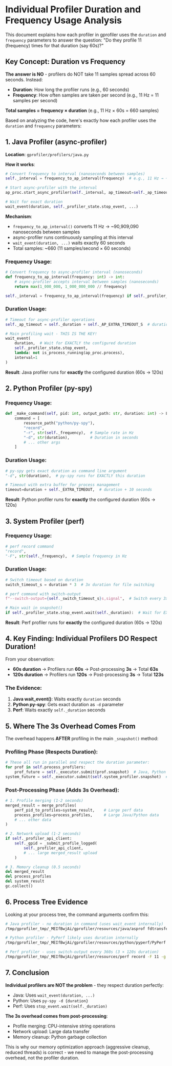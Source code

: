 # Individual Profiler Duration and Frequency Usage Analysis

This document explains how each profiler in gprofiler uses the `duration` and `frequency` parameters to answer the question: "Do they profile 11 (frequency) times for that duration (say 60s)?"

## Key Concept: Duration vs Frequency

**The answer is NO** - profilers do NOT take 11 samples spread across 60 seconds. Instead:

- **Duration**: How long the profiler runs (e.g., 60 seconds)
- **Frequency**: How often samples are taken per second (e.g., 11 Hz = 11 samples per second)

**Total samples = frequency × duration** (e.g., 11 Hz × 60s = 660 samples)

Based on analyzing the code, here's exactly how each profiler uses the `duration` and `frequency` parameters:

## 1. Java Profiler (async-profiler)

**Location**: `gprofiler/profilers/java.py`

**How it works**:
```python
# Convert frequency to interval (nanoseconds between samples)
self._interval = frequency_to_ap_interval(frequency)  # e.g., 11 Hz → ~90M nanoseconds

# Start async-profiler with the interval
ap_proc.start_async_profiler(self._interval, ap_timeout=self._ap_timeout)

# Wait for exact duration
wait_event(duration, self._profiler_state.stop_event, ...)
```

**Mechanism**:
- `frequency_to_ap_interval()` converts 11 Hz → ~90,909,090 nanoseconds between samples
- async-profiler runs continuously sampling at this interval
- `wait_event(duration, ...)` waits exactly 60 seconds
- Total samples: ~660 (11 samples/second × 60 seconds)

### Frequency Usage:
```python
# Convert frequency to async-profiler interval (nanoseconds)
def frequency_to_ap_interval(frequency: int) -> int:
    # async-profiler accepts interval between samples (nanoseconds)
    return max(1_000_000, 1_000_000_000 // frequency)

self._interval = frequency_to_ap_interval(frequency) if self._profiler_state.profiling_mode == "cpu" else frequency
```

### Duration Usage:
```python
# Timeout for async-profiler operations
self._ap_timeout = self._duration + self._AP_EXTRA_TIMEOUT_S  # duration + 10 seconds

# Main profiling wait - THIS IS THE KEY!
wait_event(
    duration,  # Wait for EXACTLY the configured duration
    self._profiler_state.stop_event,
    lambda: not is_process_running(ap_proc.process),
    interval=1
)
```

**Result**: Java profiler runs for **exactly** the configured duration (60s → 120s)

## 2. Python Profiler (py-spy)

### Frequency Usage:
```python
def _make_command(self, pid: int, output_path: str, duration: int) -> List[str]:
    command = [
        resource_path("python/py-spy"),
        "record",
        "-r", str(self._frequency),  # Sample rate in Hz
        "-d", str(duration),         # Duration in seconds
        # ... other args
    ]
```

### Duration Usage:
```python
# py-spy gets exact duration as command line argument
"-d", str(duration),  # py-spy runs for EXACTLY this duration

# Timeout with extra buffer for process management
timeout=duration + self._EXTRA_TIMEOUT,  # duration + 10 seconds
```

**Result**: Python profiler runs for **exactly** the configured duration (60s → 120s)

## 3. System Profiler (perf)

### Frequency Usage:
```python
# perf record command
"record",
"-F", str(self._frequency),  # Sample frequency in Hz
```

### Duration Usage:
```python
# Switch timeout based on duration
switch_timeout_s = duration * 3  # 3x duration for file switching

# perf command with switch-output
f"--switch-output={self._switch_timeout_s}s,signal",  # Switch every 3x duration

# Main wait in snapshot()
if self._profiler_state.stop_event.wait(self._duration):  # Wait for EXACTLY duration
```

**Result**: Perf profiler runs for **exactly** the configured duration (60s → 120s)

## 4. Key Finding: Individual Profilers DO Respect Duration!

From your observation:
- **60s duration** → Profilers run **60s** → Post-processing **3s** → Total **63s**
- **120s duration** → Profilers run **120s** → Post-processing **3s** → Total **123s**

### The Evidence:

1. **Java wait_event()**: Waits exactly `duration` seconds
2. **Python py-spy**: Gets exact duration as `-d` parameter
3. **Perf**: Waits exactly `self._duration` seconds

## 5. Where The 3s Overhead Comes From

The overhead happens **AFTER** profiling in the main `_snapshot()` method:

### Profiling Phase (Respects Duration):
```python
# These all run in parallel and respect the duration parameter:
for prof in self.process_profilers:
    prof_future = self._executor.submit(prof.snapshot)  # Java, Python profilers
system_future = self._executor.submit(self.system_profiler.snapshot)  # Perf profiler
```

### Post-Processing Phase (Adds 3s Overhead):
```python
# 1. Profile merging (1-2 seconds)
merged_result = merge_profiles(
    perf_pid_to_profiles=system_result,    # Large perf data
    process_profiles=process_profiles,     # Large Java/Python data
    # ... other data
)

# 2. Network upload (1-2 seconds)
if self._profiler_api_client:
    self._gpid = _submit_profile_logged(
        self._profiler_api_client,
        # ... large merged_result upload
    )

# 3. Memory cleanup (0.5 seconds)
del merged_result
del process_profiles
del system_result
gc.collect()
```

## 6. Process Tree Evidence

Looking at your process tree, the command arguments confirm this:

```bash
# Java profiler - no duration in command (uses wait_event internally)
/tmp/gprofiler_tmp/_MEIfBwjAi/gprofiler/resources/java/asprof fdtransfer

# Python profiler - PyPerf likely uses duration internally
/tmp/gprofiler_tmp/_MEIfBwjAi/gprofiler/resources/python/pyperf/PyPerf

# Perf profiler - uses switch-output every 360s (3 × 120s duration)
/tmp/gprofiler_tmp/_MEIfBwjAi/gprofiler/resources/perf record -F 11 -g ... --switch-output=360s,signal
```

## 7. Conclusion

**Individual profilers are NOT the problem** - they respect duration perfectly:
- Java: Uses `wait_event(duration, ...)` 
- Python: Uses `py-spy -d {duration}`
- Perf: Uses `stop_event.wait(self._duration)`

**The 3s overhead comes from post-processing**:
- Profile merging: CPU-intensive string operations
- Network upload: Large data transfer  
- Memory cleanup: Python garbage collection

This is why our memory optimization approach (aggressive cleanup, reduced threads) is correct - we need to manage the post-processing overhead, not the profiler duration.
